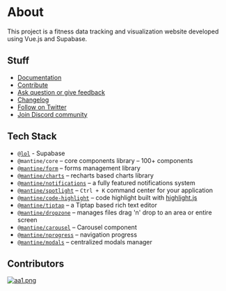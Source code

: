 # About

This project is a fitness data tracking and visualization website developed using Vue.js and Supabase.

## Stuff

-   [Documentation](https://mantine.dev/)
-   [Contribute](https://mantine.dev/contribute)
-   [Ask question or give feedback](https://github.com/mantinedev/mantine/discussions)
-   [Changelog](https://mantine.dev/changelog/all-releases)
-   [Follow on Twitter](https://twitter.com/mantinedev)
-   [Join Discord community](https://discord.gg/wbH82zuWMN)

## Tech Stack

-   [`@lol`](https://supabase.com/) - Supabase
-   `@mantine/core` – core components library – 100+ components
-   [`@mantine/form`](https://mantine.dev/form/use-form) – forms management library
-   [`@mantine/charts`](https://mantine.dev/charts/getting-started/) – recharts based charts library
-   [`@mantine/notifications`](https://mantine.dev/x/notifications) – a fully featured notifications system
-   [`@mantine/spotlight`](https://mantine.dev/x/spotlight) – `Ctrl + K` command center for your application
-   [`@mantine/code-highlight`](https://mantine.dev/x/code-highlight/) – code highlight built with [highlight.js](https://highlightjs.org/)
-   [`@mantine/tiptap`](https://mantine.dev/x/tiptap) – a Tiptap based rich text editor
-   [`@mantine/dropzone`](https://mantine.dev/x/dropzone) – manages files drag 'n' drop to an area or entire screen
-   [`@mantine/carousel`](https://mantine.dev/x/carousel) – Carousel component
-   [`@mantine/nprogress`](https://mantine.dev/x/nprogress) – navigation progress
-   [`@mantine/modals`](https://mantine.dev/x/modals) – centralized modals manager

## Contributors
[![aa1.png](https://i.postimg.cc/zvQbT9yM/aa1.png)](https://postimg.cc/n9vhJSYY)

